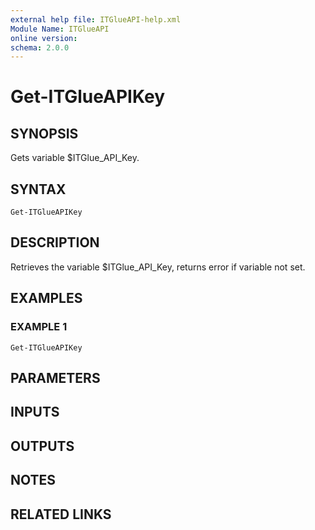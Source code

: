 ```yaml
---
external help file: ITGlueAPI-help.xml
Module Name: ITGlueAPI
online version:
schema: 2.0.0
---
```


# Get-ITGlueAPIKey

## SYNOPSIS
Gets variable $ITGlue_API_Key.

## SYNTAX

```
Get-ITGlueAPIKey
```

## DESCRIPTION
Retrieves the variable $ITGlue_API_Key, returns error if variable not set.

## EXAMPLES

### EXAMPLE 1
```
Get-ITGlueAPIKey
```

## PARAMETERS

## INPUTS

## OUTPUTS

## NOTES

## RELATED LINKS
